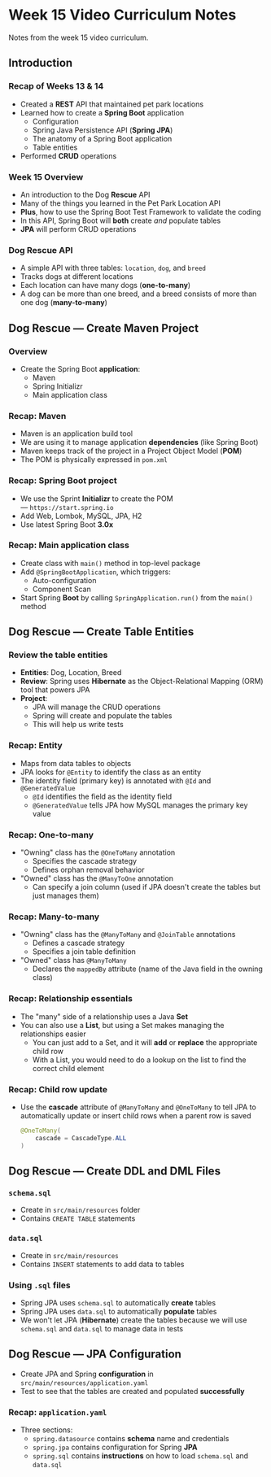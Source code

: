 # Week 15 Video Curriculum Notes

Notes from the week 15 video curriculum.

## Introduction

### Recap of Weeks 13 & 14

-   Created a **REST** API that maintained pet park locations
-   Learned how to create a **Spring Boot** application
    -   Configuration
    -   Spring Java Persistence API (**Spring JPA**)
    -   The anatomy of a Spring Boot application
    -   Table entities
-   Performed **CRUD** operations

### Week 15 Overview

-   An introduction to the Dog **Rescue** API
-   Many of the things you learned in the Pet Park Location API
-   **Plus**, how to use the Spring Boot Test Framework to validate the coding
-   In this API, Spring Boot will **both** create _and_ populate tables
-   **JPA** will perform CRUD operations

### Dog Rescue API

-   A simple API with three tables: `location`, `dog`, and `breed`
-   Tracks dogs at different locations
-   Each location can have many dogs (**one-to-many**)
-   A dog can be more than one breed, and a breed consists of more than one dog (**many-to-many**)

## Dog Rescue — Create Maven Project

### Overview

-   Create the Spring Boot **application**:
    -   Maven
    -   Spring Initializr
    -   Main application class

### Recap: Maven

-   Maven is an application build tool
-   We are using it to manage application **dependencies** (like Spring Boot)
-   Maven keeps track of the project in a Project Object Model (**POM**)
-   The POM is physically expressed in `pom.xml`

### Recap: Spring Boot project

-   We use the Sprint **Initializr** to create the POM — `https://start.spring.io`
-   Add Web, Lombok, MySQL, JPA, H2
-   Use latest Spring Boot **3.0x**

### Recap: Main application class

-   Create class with `main()` method in top-level package
-   Add `@SpringBootApplication`, which triggers:
    -   Auto-configuration
    -   Component Scan
-   Start Spring **Boot** by calling `SpringApplication.run()` from the `main()` method

## Dog Rescue — Create Table Entities

### Review the table entities

-   **Entities**: Dog, Location, Breed
-   **Review**: Spring uses **Hibernate** as the Object-Relational Mapping (ORM) tool that powers JPA
-   **Project**:
    -   JPA will manage the CRUD operations
    -   Spring will create and populate the tables
    -   This will help us write tests

### Recap: Entity

-   Maps from data tables to objects
-   JPA looks for `@Entity` to identify the class as an entity
-   The identity field (primary key) is annotated with `@Id` and `@GeneratedValue`
    -   `@Id` identifies the field as the identity field
    -   `@GeneratedValue` tells JPA how MySQL manages the primary key value

### Recap: One-to-many

-   "Owning" class has the `@OneToMany` annotation
    -   Specifies the cascade strategy
    -   Defines orphan removal behavior
-   "Owned" class has the `@ManyToOne` annotation
    -   Can specify a join column (used if JPA doesn't create the tables but just manages them)

### Recap: Many-to-many

-   "Owning" class has the `@ManyToMany` and `@JoinTable` annotations
    -   Defines a cascade strategy
    -   Specifies a join table definition
-   "Owned" class has `@ManyToMany`
    -   Declares the `mappedBy` attribute (name of the Java field in the owning class)

### Recap: Relationship essentials

-   The "many" side of a relationship uses a Java **Set**
-   You can also use a **List**, but using a Set makes managing the relationships easier
    -   You can just add to a Set, and it will **add** or **replace** the appropriate child row
    -   With a List, you would need to do a lookup on the list to find the correct child element

### Recap: Child row update

-   Use the **cascade** attribute of `@ManyToMany` and `@OneToMany` to tell JPA to automatically update or insert child rows when a parent row is saved

    ```java
    @OneToMany(
        cascade = CascadeType.ALL
    )
    ```

## Dog Rescue — Create DDL and DML Files

### `schema.sql`

-   Create in `src/main/resources` folder
-   Contains `CREATE TABLE` statements

### `data.sql`

-   Create in `src/main/resources`
-   Contains `INSERT` statements to add data to tables

### Using `.sql` files

-   Spring JPA uses `schema.sql` to automatically **create** tables
-   Spring JPA uses `data.sql` to automatically **populate** tables
-   We won't let JPA (**Hibernate**) create the tables because we will use `schema.sql` and `data.sql` to manage data in tests

## Dog Rescue — JPA Configuration

-   Create JPA and Spring **configuration** in `src/main/resources/application.yaml`
-   Test to see that the tables are created and populated **successfully**

### Recap: `application.yaml`

-   Three sections:
    -   `spring.datasource` contains **schema** name and credentials
    -   `spring.jpa` contains configuration for Spring **JPA**
    -   `spring.sql` contains **instructions** on how to load `schema.sql` and `data.sql`

<!-- ## Dog Rescue — Create Location -->
